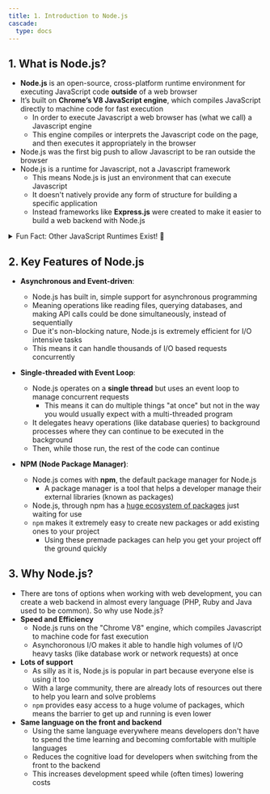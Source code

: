 ```yaml
---
title: 1. Introduction to Node.js
cascade:
  type: docs
---
```


## 1. What is Node.js?
- **Node.js** is an open-source, cross-platform runtime environment for executing JavaScript code **outside** of a web browser
- It’s built on **Chrome’s V8 JavaScript engine**, which compiles JavaScript directly to machine code for fast execution
  - In order to execute Javascript a web browser has (what we call) a Javascript engine
  - This engine compiles or interprets the Javascript code on the page, and then executes it appropriately in the browser
- Node.js was the first big push to allow Javascript to be ran outside the browser
- Node.js is a runtime for Javascript, not a Javascript framework
  - This means Node.js is just an environment that can execute Javascript
  - It doesn't natively provide any form of structure for building a specific application
  - Instead frameworks like **Express.js** were created to make it easier to build a web backend with Node.js

<details>
  <summary>Fun Fact: Other JavaScript Runtimes Exist! 🚀</summary>

  - **Node.js** is the most popular JavaScript runtime, but there are others too!
  
  - **Deno**:
    - Created by **Ryan Dahl**, the original author of Node.js, as a "do-over" to fix design issues in Node.
    - Built with **security first** (e.g., no access to the file system or network by default).
    - Natively supports **TypeScript** out of the box, no additional setup needed.

  - **Bun**:
    - A newer, high-performance runtime designed to be **fast** (think supercharged Node.js).
    - Aims to be an all-in-one tool for developers, so it includes many common tools, reducing the need for multiple tools during development
</details>

## 2. Key Features of Node.js
- **Asynchronous and Event-driven**:
  - Node.js has built in, simple support for asynchronous programming
  - Meaning operations like reading files, querying databases, and making API calls could be done simultaneously, instead of sequentially
  - Due it's non-blocking nature, Node.js is extremely efficient for I/O intensive tasks
  - This means it can handle thousands of I/O based requests concurrently
  
- **Single-threaded with Event Loop**:
  - Node.js operates on a **single thread** but uses an event loop to manage concurrent requests
    - This means it can do multiple things "at once" but not in the way you would usually expect with a multi-threaded program
  - It delegates heavy operations (like database queries) to background processes where they can continue to be executed in the background
  - Then, while those run, the rest of the code can continue
  
- **NPM (Node Package Manager)**:
  - Node.js comes with **npm**, the default package manager for Node.js
    - A package manager is a tool that helps a developer manage their external libraries (known as packages)
  - Node.js, through npm has a [huge ecosystem of packages](https://www.npmjs.com/) just waiting for use
  - `npm` makes it extremely easy to create new packages or add existing ones to your project
    - Using these premade packages can help you get your project off the ground quickly

## 3. Why Node.js?
- There are tons of options when working with web development, you can create a web backend in almost every language (PHP, Ruby and Java used to be common). So why use Node.js?
- **Speed and Efficiency**
  - Node.js runs on the "Chrome V8" engine, which compiles Javascript to machine code for fast execution
  - Asynchoronous I/O makes it able to handle high volumes of I/O heavy tasks (like database work or network requests) at once
- **Lots of support**
  - As silly as it is, Node.js is popular in part because everyone else is using it too
  - With a large community, there are already lots of resources out there to help you learn and solve problems
  - `npm` provides easy access to a huge volume of packages, which means the barrier to get up and running is even lower
- **Same language on the front and backend**
  - Using the same language everywhere means developers don't have to spend the time learning and becoming comfortable with multiple languages
  - Reduces the cognitive load for developers when switching from the front to the backend
  - This increases development speed while (often times) lowering costs